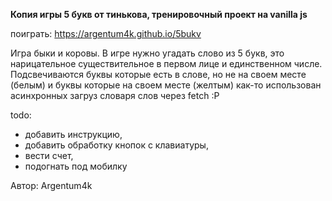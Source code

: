 **Копия игры 5 букв от тинькова, тренировочный проект на vanilla js**

поиграть: https://argentum4k.github.io/5bukv

Игра быки и коровы.
В игре нужно угадать слово из 5 букв, это нарицательное существительное в первом лице и единственном числе.
Подсвечиваются буквы которые есть в слове, но не на своем месте (белым) и буквы которые на своем месте (желтым)
как-то использован асинхронных загруз словаря слов через fetch :P

todo:
  - добавить инструкцию,
  - добавить обработку кнопок с клавиатуры,
  - вести счет,
  - подогнать под мобилку

Автор: Argentum4k
